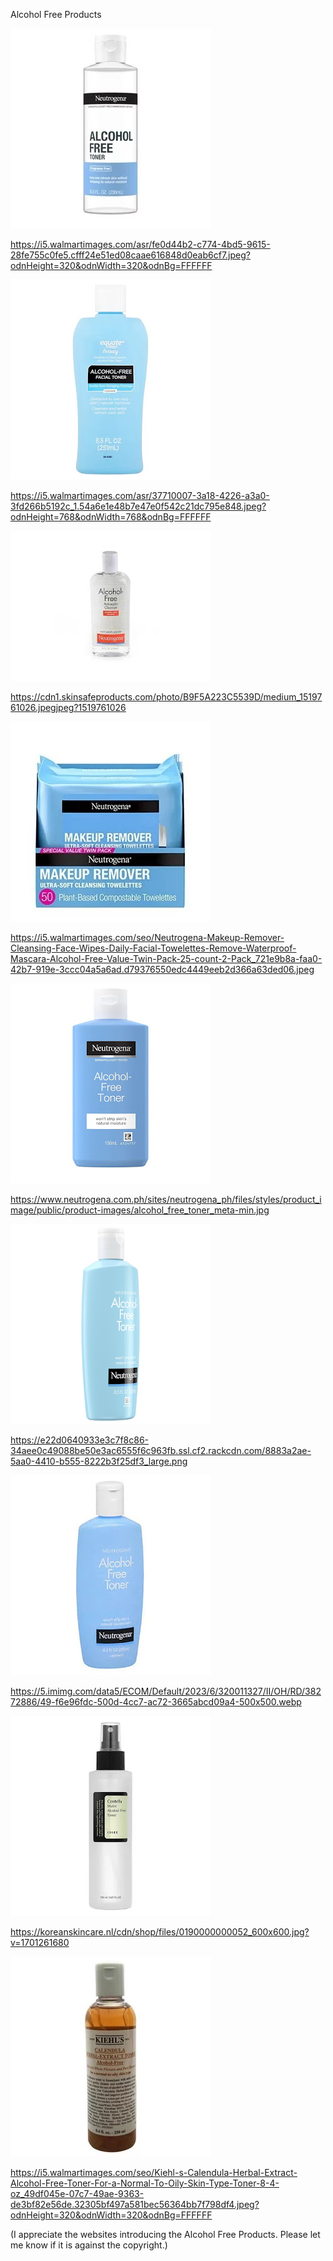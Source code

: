Alcohol Free Products


![Alcohol Free Products](https://github.com/ywangnccu/ywang/blob/main/images/AlcoholFreeProduct/AlcoholFreeProduct.jpg)

https://i5.walmartimages.com/asr/fe0d44b2-c774-4bd5-9615-28fe755c0fe5.cfff24e51ed08caae616848d0eab6cf7.jpeg?odnHeight=320&odnWidth=320&odnBg=FFFFFF

![Alcohol Free Products](https://github.com/ywangnccu/ywang/blob/main/images/AlcoholFreeProduct/AlcoholFreeProduct1.jpg)

https://i5.walmartimages.com/asr/37710007-3a18-4226-a3a0-3fd266b5192c_1.54a6e1e48b7e47e0f542c21dc795e848.jpeg?odnHeight=768&odnWidth=768&odnBg=FFFFFF

![Alcohol Free Products](https://github.com/ywangnccu/ywang/blob/main/images/AlcoholFreeProduct/AlcoholFreeProduct3.jpg)

https://cdn1.skinsafeproducts.com/photo/B9F5A223C5539D/medium_1519761026.jpegjpeg?1519761026

![Alcohol Free Products](https://github.com/ywangnccu/ywang/blob/main/images/AlcoholFreeProduct/AlcoholFreeProduct5.jpg)

https://i5.walmartimages.com/seo/Neutrogena-Makeup-Remover-Cleansing-Face-Wipes-Daily-Facial-Towelettes-Remove-Waterproof-Mascara-Alcohol-Free-Value-Twin-Pack-25-count-2-Pack_721e9b8a-faa0-42b7-919e-3ccc04a5a6ad.d79376550edc4449eeb2d366a63ded06.jpeg

![Alcohol Free Products](https://github.com/ywangnccu/ywang/blob/main/images/AlcoholFreeProduct/AlcoholFreeProduct6.jpg)

https://www.neutrogena.com.ph/sites/neutrogena_ph/files/styles/product_image/public/product-images/alcohol_free_toner_meta-min.jpg

![Alcohol Free Products](https://github.com/ywangnccu/ywang/blob/main/images/AlcoholFreeProduct/AlcoholFreeProduct9.png)

https://e22d0640933e3c7f8c86-34aee0c49088be50e3ac6555f6c963fb.ssl.cf2.rackcdn.com/8883a2ae-5aa0-4410-b555-8222b3f25df3_large.png

![Alcohol Free Products](https://github.com/ywangnccu/ywang/blob/main/images/AlcoholFreeProduct/AlcoholFreeProduct13.jpg)

https://5.imimg.com/data5/ECOM/Default/2023/6/320011327/II/OH/RD/38272886/49-f6e96fdc-500d-4cc7-ac72-3665abcd09a4-500x500.webp

![Alcohol Free Products](https://github.com/ywangnccu/ywang/blob/main/images/AlcoholFreeProduct/AlcoholFreeProduct15.jpg)

https://koreanskincare.nl/cdn/shop/files/0190000000052_600x600.jpg?v=1701261680

![Alcohol Free Products](https://github.com/ywangnccu/ywang/blob/main/images/AlcoholFreeProduct/AlcoholFreeProduct19.jpg)

https://i5.walmartimages.com/seo/Kiehl-s-Calendula-Herbal-Extract-Alcohol-Free-Toner-For-a-Normal-To-Oily-Skin-Type-Toner-8-4-oz_49df045e-07c7-49ae-9363-de3bf82e56de.32305bf497a581bec56364bb7f798df4.jpeg?odnHeight=320&odnWidth=320&odnBg=FFFFFF

(I appreciate the websites introducing the Alcohol Free Products. Please let me know if it is against the copyright.)
